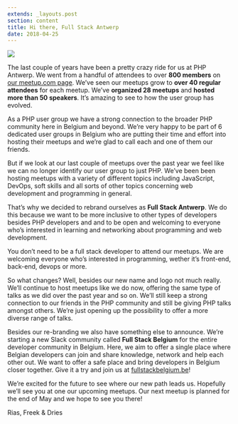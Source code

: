 ```yaml
---
extends: _layouts.post
section: content
title: Hi there, Full Stack Antwerp
date: 2018-04-25
---
```

<p class="text-center">
    <img class="shadow-none max-w-sm" src="/assets/images/posts/hi-there-full-stack-antwerp.png">
</p>

The last couple of years have been a pretty crazy ride for us at PHP Antwerp. We went from a handful of attendees to over **800 members** on [our meetup.com page](https://www.meetup.com/phpantwerp/). We’ve seen our meetups grow to **over 40 regular attendees** for each meetup. We’ve **organized 28 meetups** and **hosted more than 50 speakers**. It’s amazing to see to how the user group has evolved.

As a PHP user group we have a strong connection to the broader PHP community here in Belgium and beyond. We’re very happy to be part of 6 dedicated user groups in Belgium who are putting their time and effort into hosting their meetups and we’re glad to call each and one of them our friends.

But if we look at our last couple of meetups over the past year we feel like we can no longer identify our user group to just PHP. We’ve been been hosting meetups with a variety of different topics including JavaScript, DevOps, soft skills and all sorts of other topics concerning web development and programming in general.

That’s why we decided to rebrand ourselves as **Full Stack Antwerp**. We do this because we want to be more inclusive to other types of developers besides PHP developers and and to be open and welcoming to everyone who’s interested in learning and networking about programming and web development.

You don’t need to be a full stack developer to attend our meetups. We are welcoming everyone who’s interested in programming, wether it’s front-end, back-end, devops or more.

So what changes? Well, besides our new name and logo not much really. We’ll continue to host meetups like we do now, offering the same type of talks as we did over the past year and so on. We’ll still keep a strong connection to our friends in the PHP community and still be giving PHP talks amongst others. We’re just opening up the possibility to offer a more diverse range of talks.

Besides our re-branding we also have something else to announce. We’re starting a new Slack community called **Full Stack Belgium** for the entire developer community in Belgium. Here, we aim to offer a single place where Belgian developers can join and share knowledge, network and help each other out. We want to offer a safe place and bring developers in Belgium closer together. Give it a try and join us at [fullstackbelgium.be](https://fullstackbelgium.be/)!

We’re excited for the future to see where our new path leads us. Hopefully we’ll see you at one our upcoming meetups. Our next meetup is planned for the end of May and we hope to see you there!

Rias, Freek & Dries
